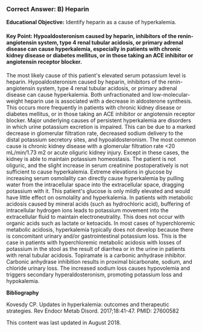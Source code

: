 
### Correct Answer: B) Heparin 

**Educational Objective:** Identify heparin as a cause of hyperkalemia.

#### **Key Point:** Hypoaldosteronism caused by heparin, inhibitors of the renin-angiotensin system, type 4 renal tubular acidosis, or primary adrenal disease can cause hyperkalemia, especially in patients with chronic kidney disease or diabetes mellitus, or in those taking an ACE inhibitor or angiotensin receptor blocker.

The most likely cause of this patient's elevated serum potassium level is heparin. Hypoaldosteronism caused by heparin, inhibitors of the renin-angiotensin system, type 4 renal tubular acidosis, or primary adrenal disease can cause hyperkalemia. Both unfractionated and low-molecular-weight heparin use is associated with a decrease in aldosterone synthesis. This occurs more frequently in patients with chronic kidney disease or diabetes mellitus, or in those taking an ACE inhibitor or angiotensin receptor blocker.
Major underlying causes of persistent hyperkalemia are disorders in which urine potassium excretion is impaired. This can be due to a marked decrease in glomerular filtration rate, decreased sodium delivery to the distal potassium secretory sites, and hypoaldosteronism. The most common cause is chronic kidney disease with a glomerular filtration rate <20 mL/min/1.73 m2 or acute oliguric kidney injury. Except in these cases, the kidney is able to maintain potassium homeostasis. The patient is not oliguric, and the slight increase in serum creatinine postoperatively is not sufficient to cause hyperkalemia.
Extreme elevations in glucose by increasing serum osmolality can directly cause hyperkalemia by pulling water from the intracellular space into the extracellular space, dragging potassium with it. This patient's glucose is only mildly elevated and would have little effect on osmolality and hyperkalemia.
In patients with metabolic acidosis caused by mineral acids (such as hydrochloric acid), buffering of intracellular hydrogen ions leads to potassium movement into the extracellular fluid to maintain electroneutrality. This does not occur with organic acids such as lactate or ketoacids. In most cases of hyperchloremic metabolic acidosis, hyperkalemia typically does not develop because there is concomitant urinary and/or gastrointestinal potassium loss. This is the case in patients with hyperchloremic metabolic acidosis with losses of potassium in the stool as the result of diarrhea or in the urine in patients with renal tubular acidosis.
Topiramate is a carbonic anhydrase inhibitor. Carbonic anhydrase inhibition results in proximal bicarbonate, sodium, and chloride urinary loss. The increased sodium loss causes hypovolemia and triggers secondary hyperaldosteronism, promoting potassium loss and hypokalemia.

**Bibliography**

Kovesdy CP. Updates in hyperkalemia: outcomes and therapeutic strategies. Rev Endocr Metab Disord. 2017;18:41-47. PMID: 27600582

This content was last updated in August 2018.